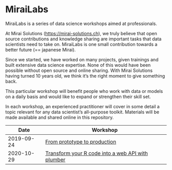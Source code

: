 # MiraiLabs

MiraiLabs is a series of data science workshops aimed at professionals.

At Mirai Solutions (https://mirai-solutions.ch), we truly believe that open source contributions and knowledge sharing are important tasks that data scientists need to take on. MiraiLabs is one small contribution towards a better future (== japanese Mirai).

Since we started, we have worked on many projects, given trainings and built extensive data science expertise. None of this would have been possible without open source and online sharing. With Mirai Solutions having turned 10 years old, we think it’s the right moment to give something back.

This particular workshop will benefit people who work with data or models on a daily basis and would like to expand or strengthen their skill set.

In each workshop, an experienced practitioner will cover in some detail a topic relevant for any data scientist’s all-purpose toolkit. Materials will be made available and shared online in this repository.

|   Date    |        Workshop        |
|-----------|------------------------------|
|2019-09-24 | [From prototype to production](from-prototype-to-production) |
|2020-10-29 | [Transform your R code into a web API with plumber](transform-your-r-code-into-api-with-plumber) |
